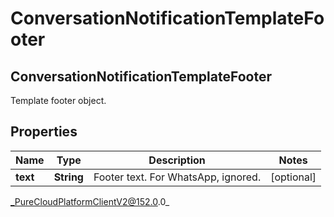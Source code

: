 # ConversationNotificationTemplateFooter

## ConversationNotificationTemplateFooter
Template footer object.

## Properties

|Name | Type | Description | Notes|
|------------ | ------------- | ------------- | -------------|
| **text** | **String** | Footer text. For WhatsApp, ignored. | [optional] |



_PureCloudPlatformClientV2@152.0.0_
